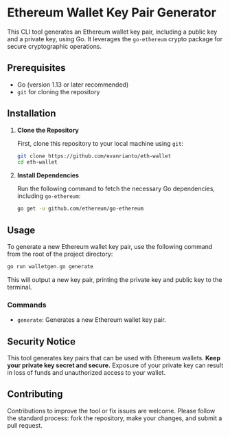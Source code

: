 # Ethereum Wallet Key Pair Generator

This CLI tool generates an Ethereum wallet key pair, including a public key and a private key, using Go. It leverages the `go-ethereum` crypto package for secure cryptographic operations.

## Prerequisites

-   Go (version 1.13 or later recommended)
-   `git` for cloning the repository

## Installation

1. **Clone the Repository**

    First, clone this repository to your local machine using `git`:

    ```bash
    git clone https://github.com/evanrianto/eth-wallet
    cd eth-wallet
    ```

2. **Install Dependencies**

    Run the following command to fetch the necessary Go dependencies, including `go-ethereum`:

    ```bash
    go get -u github.com/ethereum/go-ethereum
    ```

## Usage

To generate a new Ethereum wallet key pair, use the following command from the root of the project directory:

```bash
go run walletgen.go generate
```

This will output a new key pair, printing the private key and public key to the terminal.

### Commands

-   `generate`: Generates a new Ethereum wallet key pair.

## Security Notice

This tool generates key pairs that can be used with Ethereum wallets. **Keep your private key secret and secure.** Exposure of your private key can result in loss of funds and unauthorized access to your wallet.

## Contributing

Contributions to improve the tool or fix issues are welcome. Please follow the standard process: fork the repository, make your changes, and submit a pull request.

<!-- ## License

[Specify the license here, e.g., MIT, Apache 2.0, etc.] -->
